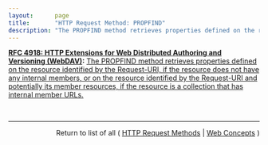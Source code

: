 ```yaml
---
layout:      page
title:       "HTTP Request Method: PROPFIND"
description: "The PROPFIND method retrieves properties defined on the resource identified by the Request-URI, if the resource does not have any internal members, or on the resource identified by the Request-URI and potentially its member resources, if the resource is a collection that has internal member URLs."
---
```


**[RFC 4918: HTTP Extensions for Web Distributed Authoring and Versioning (WebDAV)](/specs/IETF/RFC/4918 "Web Distributed Authoring and Versioning (WebDAV) consists of a set of methods, headers, and content-types ancillary to HTTP/1.1 for the management of resource properties, creation and management of resource collections, URL namespace manipulation, and resource locking (collision avoidance)."):** [The PROPFIND method retrieves properties defined on the resource identified by the Request-URI, if the resource does not have any internal members, or on the resource identified by the Request-URI and potentially its member resources, if the resource is a collection that has internal member URLs.](http://tools.ietf.org/html/rfc4918#section-9.1 "Read documentation for HTTP Request Method &#34;PROPFIND&#34;")

<br/>
<hr/>

<p style="text-align: right">Return to list of all ( <a href="../http-methods">HTTP Request Methods</a> | <a href="../">Web Concepts</a> )</p>